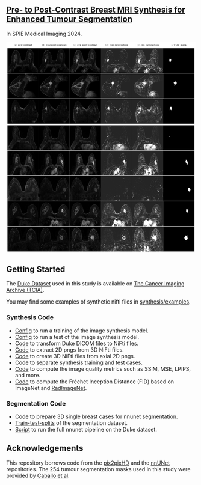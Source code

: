 
## [Pre- to Post-Contrast Breast MRI Synthesis for Enhanced Tumour Segmentation]()

In SPIE Medical Imaging 2024.

![examples](docs/examples.png)

## Getting Started
The [Duke Dataset](https://sites.duke.edu/mazurowski/resources/breast-cancer-mri-dataset/) used in this study is available on [The Cancer Imaging Archive (TCIA)](https://wiki.cancerimagingarchive.net/pages/viewpage.action?pageId=70226903).

You may find some examples of synthetic nifti files in [synthesis/examples](synthesis/examples).

### Synthesis Code
- [Config](synthesis/pix2pixHD/scripts/train_512p_duke_2D_w_GPU_1to195.sh) to run a training of the image synthesis model.
- [Config](synthesis/pix2pixHD/scripts/test_512p_duke_2D_w_GPU_1to195.sh) to run a test of the image synthesis model.
- [Code](synthesis/utils/convert_to_nifti_whole_dataset.py) to transform Duke DICOM files to NiFti files.
- [Code](synthesis/utils/nifti_png_conversion.py) to extract 2D pngs from 3D NiFti files.
- [Code](synthesis/utils/png_nifti_conversion.py) to create 3D NiFti files from axial 2D pngs.
- [Code](synthesis/utils/get_training_patient_ids.py) to separate synthesis training and test cases.
- [Code](synthesis/utils/metrics.py) to compute the image quality metrics such as SSIM, MSE, LPIPS, and more. 
- [Code](synthesis/utils/fid.py) to compute the Frèchet Inception Distance (FID) based on ImageNet and [RadImageNet](https://github.com/BMEII-AI/RadImageNet).  

### Segmentation Code
- [Code](nnUNet/custom_scripts/convert_data_to_nnunet_204.py) to prepare 3D single breast cases for nnunet segmentation.
- [Train-test-splits](nnUNet/nnunetv2/nnUNet_preprocessed/Dataset208_DukePreSynthetic/splits_final_pre_post_syn.json) of the segmentation dataset.
- [Script](nnUNet/custom_scripts/full_pipeline.sh) to run the full nnunet pipeline on the Duke dataset.

## Acknowledgements
This repository borrows code from the [pix2pixHD](https://github.com/NVIDIA/pix2pixHD) and the [nnUNet](https://github.com/MIC-DKFZ/nnUNet) repositories. The 254 tumour segmentation masks used in this study were provided by [Caballo et al](https://doi.org/10.1002/jmri.28273).
